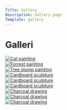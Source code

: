 ```yaml
---
Title: Gallery
Description: Gallery page
Template: gallery
---
```


Galleri
==========================

<div class="gallery-box img1">
<a href="%base_url%/image/img1.jpg" target="_blank">
    <picture>
        <source media="(min-width: 668px)" srcset="%base_url%/image/img1.jpg?width=30%&q=50">
        <img src="%base_url%/image/img1.jpg&w=667" alt="Cat painting">
    </picture>
</a>
</div>

<div class="gallery-box img2">
<a href="%base_url%/image/img2.jpg" target="_blank">
    <picture>
        <source media="(min-width: 668px)" srcset="%base_url%/image/img2.jpg?width=30%&q=50&crop-to-fit&area=20,20,5,20">
        <img src="%base_url%/image/img2.jpg&w=667&crop-to-fit&area=20,20,10,20" alt="Forrest painting">
    </picture>
</a>
</div>

<div class="gallery-box img3">
<a href="%base_url%/image/img3.jpg" target="_blank">
    <picture>
        <source media="(min-width: 668px)" srcset="%base_url%/image/img3.jpg?width=20%&q=60&crop-to-fit&area=10,20,1,20">
        <img src="%base_url%/image/img3.jpg&w=667&crop-to-fit&area=10,20,1,20" alt="Tree stump painting">
    </picture>
</a>
</div>

<div class="gallery-box img4">
<a href="%base_url%/image/img4.jpg" target="_blank">
    <picture>
        <source media="(min-width: 668px)" srcset="%base_url%/image/img4.jpg?width=20%&q=60&crop-to-fit&area=20,0,0,0">
        <img src="%base_url%/image/img4.jpg&w=667&crop-to-fit&area=20,0,0,0" alt="Cardboard sculpture">
    </picture>
</a>
</div>

<div class="gallery-box img5">
<a href="%base_url%/image/img5.jpg" target="_blank">
    <picture>
        <source media="(min-width: 668px)" srcset="%base_url%/image/img5.jpg?width=20%&q=60&crop-to-fit&area=10,0,0,0">
        <img src="%base_url%/image/img5.jpg&w=667&crop-to-fit&area=15,0,5,0" alt="Cardboard sculpture">
    </picture>
</a>
</div>

<div class="gallery-box img6">
<a href="%base_url%/image/img6.jpg" target="_blank">
    <picture>
        <source media="(min-width: 668px)" srcset="%base_url%/image/img6.jpg?width=20%&q=60&crop-to-fit&area=20,0,0,0">
        <img src="%base_url%/image/img6.jpg&w=667&crop-to-fit&area=20,0,0,0" alt="Cardboard sculpture">
    </picture>
</a>
</div>

<div class="gallery-box img7">
<a href="%base_url%/image/img7.jpg" target="_blank">
    <picture>
        <source media="(min-width: 668px)" srcset="%base_url%/image/img7.jpg?width=30%&q=50&crop-to-fit&area=10,20,1,20">
        <img src="%base_url%/image/img7.jpg&w=667&q=50&crop-to-fit&area=10,20,1,20" alt="Charcoal drawing">
    </picture>
</a>
</div>

<div class="gallery-box img8">
<a href="%base_url%/image/img8.jpg" target="_blank">
    <picture>
        <source media="(min-width: 668px)" srcset="%base_url%/image/img8.jpg?width=30%&q=50&crop-to-fit&area=10,20,1,20">
        <img src="%base_url%/image/img8.jpg&w=667&q=50&crop-to-fit&area=10,20,1,20" alt="Charcoal drawing">
    </picture>
</a>
</div>

<div class="gallery-box img9">
<a href="%base_url%/image/img9.jpg" target="_blank">
    <picture>
        <source media="(min-width: 668px)" srcset="%base_url%/image/img9.jpg?save-as=jpg&width=30%&q=50&crop-to-fit&area=10,35,1,5">
        <img src="%base_url%/image/img9.jpg?save-as=jpg&w=667&crop-to-fit&area=10,35,1,5" alt="Charcoal drawing">
    </picture>
</a>
</div>
